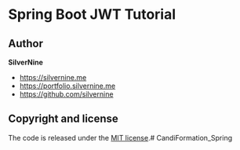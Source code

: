 # Spring Boot JWT Tutorial

## Author

**SilverNine**

* https://silvernine.me
* https://portfolio.silvernine.me
* https://github.com/silvernine

## Copyright and license

The code is released under the [MIT license](LICENSE?raw=true).# CandiFormation_Spring
